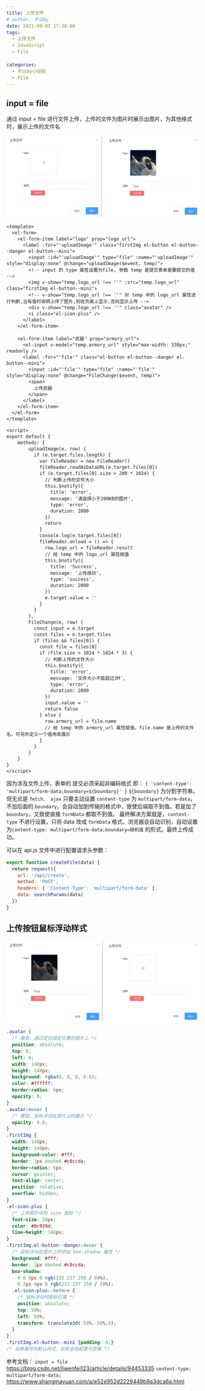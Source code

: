 ```yaml
---
title: 上传文件
# author: 不以by
date: 2021-09-03 17:38:08
tags: 
  - 上传文件
  - JavaScript
  - File

categories: 
  - 不以by小经验
  - File
---
```


## input = file
通过 input = file 进行文件上传，上传的文件为图片时展示出图片，为其他格式时，展示上传的文件名

<!-- ![未上传](/images/upload_Image_File/1.png)
![上传后效果](/images/upload_Image_File/2.png) -->
![上传对比](https://github.com/Melanie618/Blog_Image/blob/main/images/upload_Image_File/4.png?raw=true)

```vue
<template>
  <el-form>
    <el-form-item label="logo" prop="logo_url">
      <label :for="'uploadImage'" class="firstImg el-button el-button--danger el-button--mini">
        <input :id="'uploadImage'" type="file" :name="'uploadImage'" style="display:none" @change="uploadImage($event, temp)">
        <!-- input 的 type 属性设置为file, 参数 temp 是提交表单是要提交的值 -->
        <img v-show="temp.logo_url !== ''" :src="temp.logo_url" class="firstImg el-button--mini">
        <!-- v-show="temp.logo_url !== ''" 对 temp 中的 logo_url 属性进行判断,当有值时说明上传了图片,则在页面上显示,否则显示上传 -->
        <div v-show="temp.logo_url !== ''" class="avatar" />
        <i class="el-icon-plus" />
      </label>
    </el-form-item>

    <el-form-item label="武器" prop="armory_url">
      <el-input v-model="temp.armory_url" style="max-width: 330px;" readonly />
      <label :for="'file'" class="el-button el-button--danger el-button--mini">
        <input :id="'file'" type="file" :name="'file'" style="display:none" @change="FileChange($event, temp)">
        <span>
          上传武器
        </span>
      </label>
    </el-form-item>
  </el-form>
</template>
```



```vue
<script>
export default {
    methods: {
        uploadImage(e, row) {
          if (e.target.files.length) {
            var fileReader = new FileReader()
            fileReader.readAsDataURL(e.target.files[0])
            if (e.target.files[0].size > 200 * 1024) {
              // 判断上传的文件大小
              this.$notify({
                title: 'error',
                message: '请选择小于200KB的图片',
                type: 'error',
                duration: 2000
              })
              return
            }
            console.log(e.target.files[0])
            fileReader.onload = () => {
              row.logo_url = fileReader.result
              // 给 temp 中的 logo_url 属性赋值
              this.$notify({
                title: 'Success',
                message: '上传成功',
                type: 'success',
                duration: 2000
              })
              e.target.value = ''
            }
          }
        },
        FileChange(e, row) {
          const input = e.target
          const files = e.target.files
          if (files && files[0]) {
            const file = files[0]
            if (file.size > 1024 * 1024 * 3) {
              // 判断上传的文件大小
              this.$notify({
                title: 'error',
                message: '文件大小不能超过3M',
                type: 'error',
                duration: 2000
              })
              input.value = ''
              return false
            } else {
              row.armory_url = file.name
              // 给 temp 中的 armory_url 属性赋值，file.name 是上传的文件名，可另外定义一个值用来展示
            }
          }
        }
    }
}
</script>
```

因为涉及文件上传，表单的 提交必须采起非编码格式 即： `{ 'content-type': 'multipart/form-data;boundary=${boundary}' }`
`${boundary}` 为分割字符串。但无论是 `fetch、 ajax` 只要主动设置 `content-type` 为 `multipart/form-data`，不加后面的 `boundary`，会自动加到传输的格式中，致使后端取不到值。若是加了 `boundary`，又致使直接 `formData` 都取不到值。
最终解决方案就是，`content-type` 不进行设置，只将 data 改成 `formData` 格式。浏览器会自动识别，自动设置为`content-type: multipart/form-data;boundary=随机值` 的形式。最终上传成功。

可以在 api.js 文件中进行配置请求头参数：


```js
export function createFile(data) {
  return request({
    url: '/api/create',
    method: 'POST',
    headers: { 'Content-Type': 'multipart/form-data' },
    data: searchParams(data)
  })
}
```


## 上传按钮鼠标浮动样式
![鼠标浮动样式](https://github.com/Melanie618/Blog_Image/blob/main/images/upload_Image_File/5.png?raw=true)
```css
.avatar {
  /* 蒙层，通过定位固定位置在图片上 */
  position: absolute;
  top: 0;
  left: 0;
  width: 148px;
  height: 148px;
  background: rgba(0, 0, 0, 0.6);
  color: #ffffff;
  border-radius: 6px;
  opacity: 0;
}
.avatar:hover {
  /* 蒙层，鼠标浮动在图片上时展示 */
  opacity: 0.8;
}
.firstImg {
  width: 148px;
  height: 148px;
  background-color: #fff;
  border: 1px dashed #c0ccda;
  border-radius: 6px;
  cursor: pointer;
  text-align: center;
  position: relative;
  overflow: hidden;
}
.el-icon-plus {
  /* 上传图片中的 icon 图标 */
  font-size: 28px;
  color: #8c939d;
  line-height: 148px;
}
.firstImg.el-button--danger:hover {
  /* 鼠标浮动在图片上时添加 box-shadow 属性 */
  background: #fff;
  border: 1px dashed #c0ccda;
  box-shadow:
    0 0 8px 0 rgb(232 237 250 / 60%),
    0 2px 4px 0 rgb(232 237 250 / 50%);
  .el-icon-plus::before {
    /* 鼠标浮动时图标位置 */
    position: absolute;
    top: 50%;
    left: 50%;
    transform: translate3d(-50%,-50%,0);
  }
}
.firstImg.el-button--mini {padding: 0;}
/* 去掉属性的默认样式，如有全局配置可忽略 */
```

参考文档：
`input = file` https://blog.csdn.net/liwenfei123/article/details/94453335
`content-type: multipart/form-data;` https://www.shangmayuan.com/a/e52e952d2229449b9a3dca6a.html
